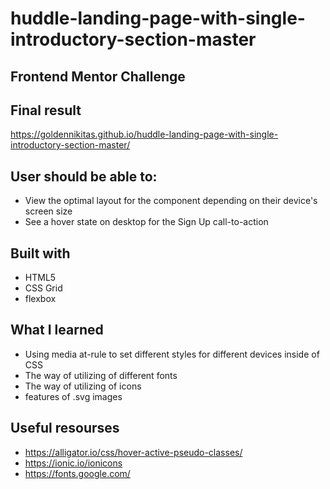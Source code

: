 # huddle-landing-page-with-single-introductory-section-master
## Frontend Mentor Challenge
## Final result
https://goldennikitas.github.io/huddle-landing-page-with-single-introductory-section-master/
## User should be able to:
- View the optimal layout for the component depending on their device's screen size
- See a hover state on desktop for the Sign Up call-to-action
## Built with
- HTML5
- CSS Grid
- flexbox
## What I learned
- Using media at-rule to set different styles for different devices inside of CSS
- The way of utilizing of different fonts
- The way of utilizing of icons
- features of .svg images
## Useful resourses
- https://alligator.io/css/hover-active-pseudo-classes/
- https://ionic.io/ionicons
- https://fonts.google.com/
